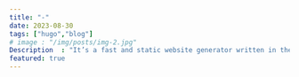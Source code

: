 ```yaml
---
title: "-"
date: 2023-08-30
tags: ["hugo","blog"]
# image : "/img/posts/img-2.jpg"
Description  : "It’s a fast and static website generator written in the Go language. Websites built with Hugo can be hosted anywhere from GitHub..."
featured: true
---
```

<!-- 
<div style="text-align: justify"> In an age defined by technological advancements, we present a project that converges virtual reality, haptic feedback, and collaborative techniques. Our collaborative scaffolding assembly application, set within a shared virtual reality environment, introduces a new chapter in the construction industry. </div>

In an age defined by technological advancements, we present a project that converges virtual reality, haptic feedback, and collaborative techniques. Our collaborative scaffolding assembly application, set within a shared virtual reality environment, introduces a new chapter in the construction industry.

**Collaboration in the Virtual Realm:**
Imagine constructing complex scaffolding components alongside a partner, regardless of physical distance. Our project transforms this concept into reality. In a virtual reality environment, two users collaborate, each equipped with haptic gloves that offer a palpable sense of touch and interaction. Together, they engage in the assembly of scaffolding components in real-time.

 ![Image alt](/img/posts/bird.gif)
**Effective Communication:**
Communication lies at the core of successful collaboration. Our application not only visually connects users but also facilitates real-time voice communication. One user takes on the role of a guide, while the other executes assembly tasks. This amalgamation of voice communication adds a human dimension to the virtual environment, enriching the collaborative process.
&nbsp;
### Key Features of the Project:
1. **Teacher-Student Interaction:** Our project introduces an interactive dynamic between a teacher and a student. The teacher provides guidance on scaffolding assembly, complemented by step-by-step visual instructions. This feature enhances the learning process, making it more comprehensive and engaging.

2. **Shared Rod Manipulation:** A notable aspect is the ability for both users to manipulate and position the same rod during assembly. This feature encourages collaborative efforts, as users coordinate seamlessly. The virtual setting serves as a canvas for cooperative efforts, promoting synchronization.

3. **Haptic Feedback for Hammering:** Our application incorporates vibration feedback during hammering actions. The intensity of vibrations corresponds to the speed of hammer strikes. This tactile feedback augments the overall experience, adding a sense of realism.

4. **Collaborative Hammering:** When one user holds the rod and the other hammers it, the holder experiences vibrations based on hammer impact and holding position. This intricate interplay of haptic sensations and joint actions mirrors real-world scenarios.

5. **Constrained Rotation Motion:** Scaffolding assembly often involves securing connections. In our project, users must rotate a cup to lock it in place. This constrained rotation motion mimics real-world mechanics and enhances the immersive learning process.

**Technical Foundation:**
To achieve this experience, we utilized the Unity Engine as the foundation. Integration of the Photon engine enables seamless multiplayer functionality, ensuring uninterrupted interaction between users. Additionally, the incorporation of SenseGlove haptic gloves bridges the gap between the physical and virtual, heightening realism.

In conclusion, our collaborative scaffolding assembly application represents a stride in technology. It underscores the importance of collaboration, innovation, and pushing boundaries. As industries progress, we stand at the forefront, driving advancement through each virtual interaction.

Photo by Robert Katzki on Unsplash -->
